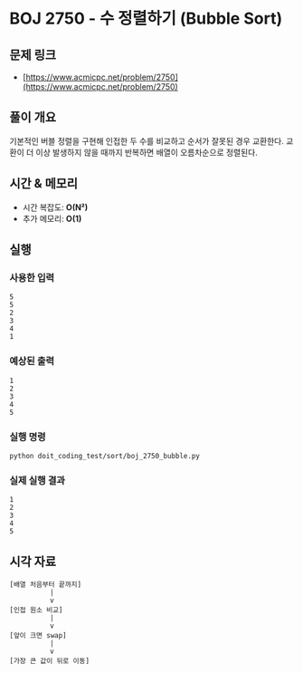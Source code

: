 # BOJ 2750 - 수 정렬하기 (Bubble Sort)

## 문제 링크
- [https://www.acmicpc.net/problem/2750](https://www.acmicpc.net/problem/2750)

## 풀이 개요
기본적인 버블 정렬을 구현해 인접한 두 수를 비교하고 순서가 잘못된 경우 교환한다. 교환이 더 이상 발생하지 않을 때까지 반복하면 배열이 오름차순으로 정렬된다.

## 시간 & 메모리
- 시간 복잡도: **O(N²)**
- 추가 메모리: **O(1)**

## 실행
### 사용한 입력
```
5
5
2
3
4
1
```

### 예상된 출력
```
1
2
3
4
5
```

### 실행 명령
```
python doit_coding_test/sort/boj_2750_bubble.py
```

### 실제 실행 결과
```
1
2
3
4
5
```

## 시각 자료
```text
[배열 처음부터 끝까지]
          |
          v
[인접 원소 비교]
          |
          v
[앞이 크면 swap]
          |
          v
[가장 큰 값이 뒤로 이동]
```
